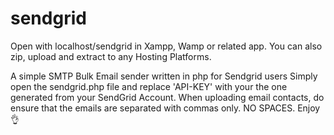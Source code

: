 # sendgrid

Open with localhost/sendgrid in Xampp, Wamp or related app.
You can also zip, upload and extract to any Hosting Platforms.

A simple SMTP Bulk Email sender written in php for Sendgrid users
Simply open the sendgrid.php file and replace 'API-KEY' with your the one generated from your SendGrid Account.
When uploading email contacts, do ensure that the emails are separated with commas only. NO SPACES.
Enjoy 👌
